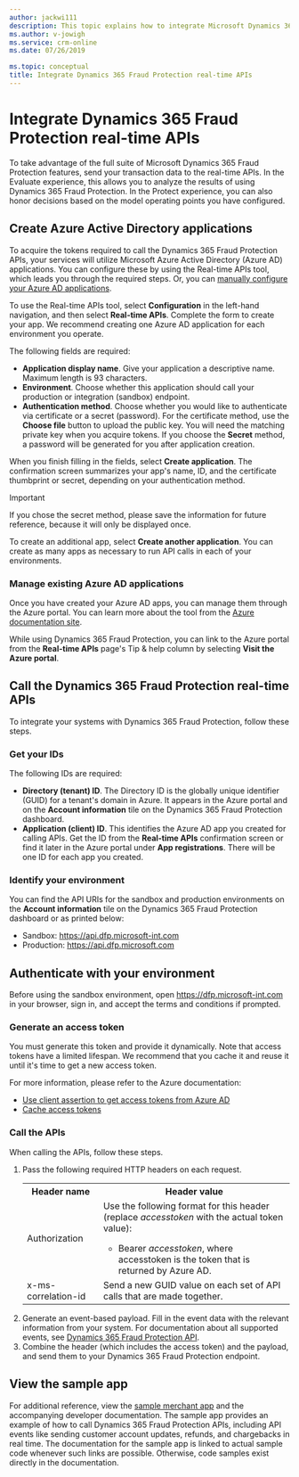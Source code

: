 ```yaml
---
author: jackwi111
description: This topic explains how to integrate Microsoft Dynamics 365 Fraud Protection real-time APIs.
ms.author: v-jowigh
ms.service: crm-online
ms.date: 07/26/2019

ms.topic: conceptual
title: Integrate Dynamics 365 Fraud Protection real-time APIs
---
```


# Integrate Dynamics 365 Fraud Protection real-time APIs

To take advantage of the full suite of Microsoft Dynamics 365 Fraud Protection features, send your transaction data to the real-time APIs. In the Evaluate experience, this allows you to analyze the results of using Dynamics 365 Fraud Protection. In the Protect experience, you can also honor decisions based on the model operating points you have configured.

## Create Azure Active Directory applications

To acquire the tokens required to call the Dynamics 365 Fraud Protection APIs, your services will utilize Microsoft Azure Active Directory (Azure AD) applications. You can configure these by using the Real-time APIs tool, which leads you through the required steps. Or, you can [manually configure your Azure AD applications](azure-apps-portal-powershell.md). 

To use the Real-time APIs tool, select **Configuration** in the left-hand navigation, and then select **Real-time APIs**. Complete the form to create your app. We recommend creating one Azure AD application for each environment you operate. 

The following fields are required: 

- **Application display name**. Give your application a descriptive name. Maximum length is 93 characters. 
- **Environment**. Choose whether this application should call your production or integration (sandbox) endpoint. 
- **Authentication method**. Choose whether you would like to authenticate via certificate or a secret (password). For the certificate method, use the **Choose file** button to upload the public key. You will need the matching private key when you acquire tokens. If you choose the **Secret** method, a password will be generated for you after application creation. 

When you finish filling in the fields, select **Create application**. The confirmation screen summarizes your app's name, ID, and the certificate thumbprint or secret, depending on your authentication method. 

> [!IMPORTANT]
> If you chose the secret method, please save the information for future reference, because it will only be displayed once.

To create an additional app, select **Create another application**. You can create as many apps as necessary to run API calls in each of your environments. 

### Manage existing Azure AD applications 
Once you have created your Azure AD apps, you can manage them through the Azure portal. You can learn more about the tool from the [Azure documentation site](https://docs.microsoft.com/en-us/azure/azure-portal/). 

While using Dynamics 365 Fraud Protection, you can link to the Azure portal from the **Real-time APIs** page's Tip & help column by selecting **Visit the Azure portal**. 

## Call the Dynamics 365 Fraud Protection real-time APIs 
To integrate your systems with Dynamics 365 Fraud Protection, follow these steps. 

### Get your IDs 
The following IDs are required: 
- **Directory (tenant) ID**. The Directory ID is the globally unique identifier (GUID) for a tenant's domain in Azure. It appears in the Azure portal and on the **Account information** tile on the Dynamics 365 Fraud Protection dashboard. 
- **Application (client) ID**. This identifies the Azure AD app you created for calling APIs. Get the ID from the **Real-time APIs** confirmation screen or find it later in the Azure portal under **App registrations**. There will be one ID for each app you created.

### Identify your environment
You can find the API URIs for the sandbox and production environments on the **Account information** tile on the Dynamics 365 Fraud Protection dashboard or as printed below: 
- Sandbox: https://api.dfp.microsoft-int.com 
- Production: https://api.dfp.microsoft.com

## Authenticate with your environment
Before using the sandbox environment, open https://dfp.microsoft-int.com in your browser, sign in, and accept the terms and conditions if prompted.

### Generate an access token
You must generate this token and provide it dynamically. Note that access tokens have a limited lifespan. We recommend that you cache it and reuse it until it's time to get a new access token. 

For more information, please refer to the Azure documentation: 
- [Use client assertion to get access tokens from Azure AD](https://docs.microsoft.com/azure/architecture/multitenant-identity/client-assertion)
- [Cache access tokens](https://docs.microsoft.com/en-us/azure/architecture/multitenant-identity/token-cache)

### Call the APIs
When calling the APIs, follow these steps.

<ol>
 <li> 
    Pass the following required HTTP headers on each request. 
    <table> 
    <tr> 
    <th>Header name</th> 
    <th>Header value</th> 
    </tr> 
    <tr> 
    <td>Authorization</td> 
    <td>
    Use the following format for this header (replace <i>accesstoken</i> with the actual token value):<br /> 
        <ul><li> Bearer <i>accesstoken</i>, where accesstoken is the token that is returned by Azure AD.</li></ul> 
    </td> 
    </tr> 
    <tr> 
    <td>x-ms-correlation-id</td> 
    <td>Send a new GUID value on each set of API calls that are made together.</td> 
    </tr> 
    </table> 
    </li> 
   <li>Generate an event-based payload. Fill in the event data with the relevant information from your system. For documentation about all supported events, see <a href="https://go.microsoft.com/fwlink/?linkid=2084942">Dynamics 365 Fraud Protection API</a>. 
    </li> 
   <li>Combine the header (which includes the access token) and the payload, and send them to your Dynamics 365 Fraud Protection endpoint.</li>
</ol>


## View the sample app 
For additional reference, view the [sample merchant app](https://go.microsoft.com/fwlink/?linkid=2085137) and the accompanying developer documentation. The sample app provides an example of how to call Dynamics 365 Fraud Protection APIs, including API events like sending customer account updates, refunds, and chargebacks in real time. The documentation for the sample app is linked to actual sample code whenever such links are possible. Otherwise, code samples exist directly in the documentation. 
